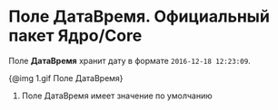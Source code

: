 # Поле **ДатаВремя**. Официальный пакет Ядро/Core

Поле **ДатаВремя** хранит дату в формате `2016-12-18 12:23:09`. 

{@img 1.gif Поле ДатаВремя}

1. Поле ДатаВремя имеет значение по умолчанию

